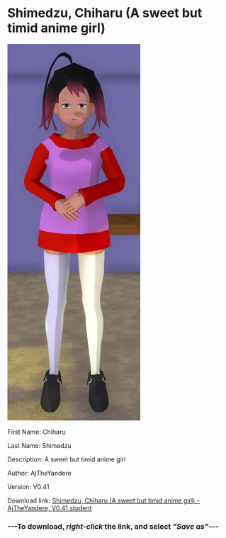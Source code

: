# Shimedzu, Chiharu (A sweet but timid anime girl)

<img src = "https://raw.githubusercontent.com/Arbiter1223/Daigaku-Gurashi-Custom-Students/master/Students/Files/Shimedzu%2C%20Chiharu%20(A%20sweet%20but%20timid%20anime%20girl).png">

First Name: Chiharu

Last Name: Shimedzu

Description: A sweet but timid anime girl

Author: AjTheYandere

Version: V0.41

Download link: <a href="https://raw.githubusercontent.com/Arbiter1223/Daigaku-Gurashi-Custom-Students/master/Students/Files/Shimedzu%2C%20Chiharu%20(A%20sweet%20but%20timid%20anime%20girl)%20-%20AjTheYandere%2C%20V0.41.student">Shimedzu, Chiharu (A sweet but timid anime girl) - AjTheYandere, V0.41.student</a>

### ---**To download, _right-click_ the link, and select _"Save as"_**---
